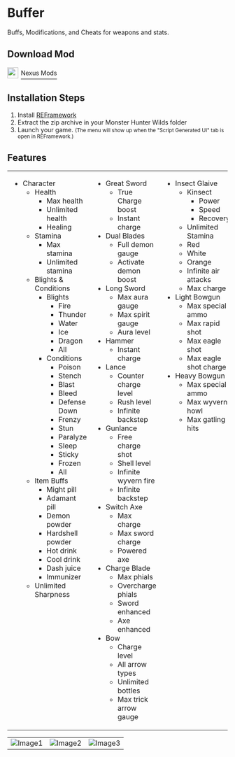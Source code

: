 # Buffer

Buffs, Modifications, and Cheats for weapons and stats.

## Download Mod
<img src="https://styles.redditmedia.com/t5_2y0at/styles/communityIcon_7l4gbrorhdia1.png" width=25 height=25 style="padding-right: 2px">
<a style="font-size: 1.2em" href="https://www.nexusmods.com/monsterhunterwilds/mods/299" ><sup>Nexus Mods</sup></a>
   

## Installation Steps

1. Install [REFramework](https://www.nexusmods.com/monsterhunterwilds/mods/93)
2. Extract the zip archive in your Monster Hunter Wilds folder
3. Launch your game. <small>(The menu will show up when the "Script Generated UI" tab is open in REFramework.)</small>

## Features
<table>
   <tr>
      <td style="vertical-align: top">
         <ul>
            <li>Character
               <ul>
                  <li>Health
                     <ul>
                        <li>Max health</li>
                        <li>Unlimited health</li>
                        <li>Healing</li>
                     </ul>
                  </li>
                  <li>Stamina
                     <ul>
                        <li>Max stamina</li>
                        <li>Unlimited stamina</li>
                     </ul>
                  </li>
                  <li>Blights & Conditions
                     <ul>
                        <li>Blights
                           <ul>
                              <li>Fire</li>
                              <li>Thunder</li>
                              <li>Water</li>
                              <li>Ice</li>
                              <li>Dragon</li>
                              <li>All</li>
                           </ul>
                        </li>
                        <li>Conditions
                           <ul>
                              <li>Poison</li>
                              <li>Stench</li>
                              <li>Blast</li>
                              <li>Bleed</li>
                              <li>Defense Down</li>
                              <li>Frenzy</li>
                              <li>Stun</li>
                              <li>Paralyze</li>
                              <li>Sleep</li>
                              <li>Sticky</li>
                              <li>Frozen</li>
                              <li>All</li>
                           </ul>
                        </li>
                     </ul>
                  </li>
                  <li>Item Buffs
                     <ul>
                        <li>Might pill</li>
                        <li>Adamant pill</li>
                        <li>Demon powder</li>
                        <li>Hardshell powder</li>
                        <li>Hot drink</li>
                        <li>Cool drink</li>
                        <li>Dash juice</li>
                        <li>Immunizer</li>
                     </ul>
                  </li>
                  <li>Unlimited Sharpness</li>
               </ul>
            </li>
         </ul>
      </td>
      <td style="vertical-align: top">
         <ul>
            <li>Great Sword
               <ul>
                  <li>True Charge boost</li>
                  <li>Instant charge</li>
               </ul>
            </li>
            <li>Dual Blades
               <ul>
                  <li>Full demon gauge</li>
                  <li>Activate demon boost</li>
               </ul>
            </li>
            <li>Long Sword
               <ul>
                  <li>Max aura gauge</li>
                  <li>Max spirit gauge</li>
                  <li>Aura level</li>
               </ul>
            </li>
            <li>Hammer
               <ul>
                  <li>Instant charge</li>
               </ul>
            </li>
            <li>Lance
               <ul>
                  <li>Counter charge level</li>
                  <li>Rush level</li>
                  <li>Infinite backstep</li>
               </ul>
            </li>
            <li>Gunlance
               <ul>
                  <li>Free charge shot</li>
                  <li>Shell level</li>
                  <li>Infinite wyvern fire</li>
                  <li>Infinite backstep</li>
               </ul>
            </li>
            <li>Switch Axe
               <ul>
                  <li>Max charge</li>
                  <li>Max sword charge</li>
                  <li>Powered axe</li>
               </ul>
            </li>
            <li>Charge Blade
               <ul>
                  <li>Max phials</li>
                  <li>Overcharge phials</li>
                  <li>Sword enhanced</li>
                  <li>Axe enhanced</li>
               </ul>
            </li>
            <li>Bow
               <ul>
                  <li>Charge level</li>
                  <li>All arrow types</li>
                  <li>Unlimited bottles</li>
                  <li>Max trick arrow gauge</li>
               </ul>
            </li>
         </ul>
      </td>
      <td style="vertical-align: top">
         <ul>
            <li>Insect Glaive
               <ul>
                  <li>Kinsect
                     <ul>
                        <li>Power</li>
                        <li>Speed</li>
                        <li>Recovery</li>
                     </ul>
                  </li>
                  <li>Unlimited Stamina</li>
                  <li>Red</li>
                  <li>White</li>
                  <li>Orange</li>
                  <li>Infinite air attacks</li>
                  <li>Max charge</li>
               </ul>
            </li>
            <li>Light Bowgun
               <ul>
                  <li>Max special ammo</li>
                  <li>Max rapid shot</li>
                  <li>Max eagle shot</li>
                  <li>Max eagle shot charge</li>
               </ul>
            </li>
            <li>Heavy Bowgun
               <ul>
                  <li>Max special ammo</li>
                  <li>Max wyvern howl</li>
                  <li>Max gatling hits</li>
               </ul>
            </li>
         </ul>
      </td>
   </tr>
</table>

<table>
   <tr>
      <td><img src="https://staticdelivery.nexusmods.com/mods/6993/images/299/299-1741571388-775950960.png" alt="Image1"></td>
      <td><img src="https://staticdelivery.nexusmods.com/mods/6993/images/299/299-1741571385-2091846160.png" alt="Image2"></td>
      <td><img src="https://staticdelivery.nexusmods.com/mods/6993/images/299/299-1741571385-1197945299.png" alt="Image3"></td>
   </tr>
</table>